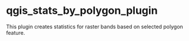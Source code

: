 # qgis_stats_by_polygon_plugin
This plugin creates statistics for raster bands based on selected polygon feature.
